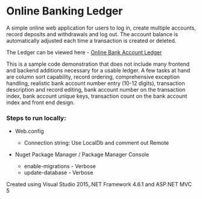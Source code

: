 <h1>Online Banking Ledger</h1>


<p>A simple online web application for users to log in, create multiple accounts, record deposits and withdrawals and log out. The account
balance is automatically adjusted each time a transaction is created or deleted.</p> 
 
<p>The Ledger can be viewed here - <a href="http://katefordledger.azurewebsites.net/">Online Bank Account Ledger</a></p>

<p>This is a sample code demonstration that does not include many frontend and backend additions necessary for a usable ledger. A few tasks at hand are column sort capability, record ordering, comprehensive exception handling, realistic bank account number entry (10-12 digits), transaction description and record editing, bank account number on the transaction index, bank account unique keys, transaction count on the bank account index and front end design.</p>

<h3>Steps to run locally:</h3>

 <ul>
 <li>Web.config</li>
   <ul>
    <li>Connection string: Use LocalDb and comment out Remote</li>
   </ul>
 </ul>
 
 <ul>
 <li>Nuget Package Manager / Package Manager Console</li>
   <ul>
    <li>enable-migrations - Verbose</li>
    <li>update-database - Verbose</li>
   </ul>
 </ul>
    
<p>Created using Visual Studio 2015,.NET Framework 4.6.1 and ASP.NET MVC 5</p>
